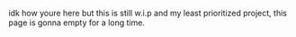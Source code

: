 idk how youre here but this is still w.i.p and my least prioritized project, this page is gonna empty for a long time.
